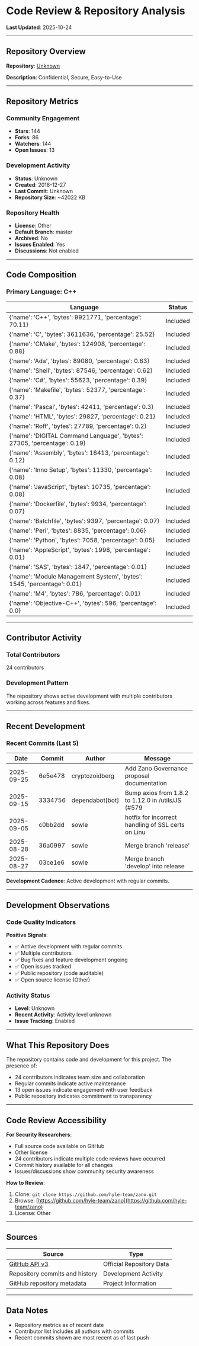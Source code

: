 # Code Review & Repository Analysis

**Last Updated**: 2025-10-24

---

## Repository Overview

**Repository**: [Unknown](https://github.com/hyle-team/zano)

**Description**: Confidential, Secure, Easy-to-Use

---

## Repository Metrics

### Community Engagement
- **Stars**: 144
- **Forks**: 86
- **Watchers**: 144
- **Open Issues**: 13

### Development Activity
- **Status**: Unknown
- **Created**: 2018-12-27
- **Last Commit**: Unknown
- **Repository Size**: ~42022 KB

### Repository Health
- **License**: Other
- **Default Branch**: master
- **Archived**: No
- **Issues Enabled**: Yes
- **Discussions**: Not enabled

---

## Code Composition

### Primary Language: C++

| Language | Status |
|----------|--------|
| {'name': 'C++', 'bytes': 9921771, 'percentage': 70.11} | Included |
| {'name': 'C', 'bytes': 3611636, 'percentage': 25.52} | Included |
| {'name': 'CMake', 'bytes': 124908, 'percentage': 0.88} | Included |
| {'name': 'Ada', 'bytes': 89080, 'percentage': 0.63} | Included |
| {'name': 'Shell', 'bytes': 87546, 'percentage': 0.62} | Included |
| {'name': 'C#', 'bytes': 55623, 'percentage': 0.39} | Included |
| {'name': 'Makefile', 'bytes': 52377, 'percentage': 0.37} | Included |
| {'name': 'Pascal', 'bytes': 42411, 'percentage': 0.3} | Included |
| {'name': 'HTML', 'bytes': 29827, 'percentage': 0.21} | Included |
| {'name': 'Roff', 'bytes': 27789, 'percentage': 0.2} | Included |
| {'name': 'DIGITAL Command Language', 'bytes': 27305, 'percentage': 0.19} | Included |
| {'name': 'Assembly', 'bytes': 16413, 'percentage': 0.12} | Included |
| {'name': 'Inno Setup', 'bytes': 11330, 'percentage': 0.08} | Included |
| {'name': 'JavaScript', 'bytes': 10735, 'percentage': 0.08} | Included |
| {'name': 'Dockerfile', 'bytes': 9934, 'percentage': 0.07} | Included |
| {'name': 'Batchfile', 'bytes': 9397, 'percentage': 0.07} | Included |
| {'name': 'Perl', 'bytes': 8835, 'percentage': 0.06} | Included |
| {'name': 'Python', 'bytes': 7058, 'percentage': 0.05} | Included |
| {'name': 'AppleScript', 'bytes': 1998, 'percentage': 0.01} | Included |
| {'name': 'SAS', 'bytes': 1847, 'percentage': 0.01} | Included |
| {'name': 'Module Management System', 'bytes': 1545, 'percentage': 0.01} | Included |
| {'name': 'M4', 'bytes': 786, 'percentage': 0.01} | Included |
| {'name': 'Objective-C++', 'bytes': 596, 'percentage': 0.0} | Included |

---

## Contributor Activity

### Total Contributors
24 contributors

### Development Pattern
The repository shows active development with multiple contributors working across features and fixes.

---

## Recent Development

### Recent Commits (Last 5)

| Date | Commit | Author | Message |
|------|--------|--------|---------|
| 2025-09-25 | 6e5e478 | cryptozoidberg | Add Zano Governance proposal documentation |
| 2025-09-15 | 3334756 | dependabot[bot] | Bump axios from 1.8.2 to 1.12.0 in /utils/JS (#579 |
| 2025-09-05 | c0bb2dd | sowle | hotfix for incorrect handling of SSL certs on Linu |
| 2025-08-28 | 36a0997 | sowle | Merge branch 'release' |
| 2025-08-27 | 03ce1e6 | sowle | Merge branch 'develop' into release |


**Development Cadence**: Active development with regular commits.

---

## Development Observations

### Code Quality Indicators

**Positive Signals**:
- ✅ Active development with regular commits
- ✅ Multiple contributors
- ✅ Bug fixes and feature development ongoing
- ✅ Open issues tracked
- ✅ Public repository (code auditable)
- ✅ Open source license (Other)

### Activity Status
- **Level**: Unknown
- **Recent Activity**: Activity level unknown
- **Issue Tracking**: Enabled

---

## What This Repository Does

The repository contains code and development for this project. The presence of:
- 24 contributors indicates team size and collaboration
- Regular commits indicate active maintenance
- 13 open issues indicate engagement with user feedback
- Public repository indicates commitment to transparency

---

## Code Review Accessibility

**For Security Researchers**:
- Full source code available on GitHub
- Other license
- 24 contributors indicate multiple code reviews have occurred
- Commit history available for all changes
- Issues/discussions show community security awareness

**How to Review**:
1. Clone: `git clone https://github.com/hyle-team/zano.git`
2. Browse: [https://github.com/hyle-team/zano](https://github.com/hyle-team/zano)
3. License: Other

---

## Sources

| Source | Type |
|--------|------|
| [GitHub API v3](https://github.com/hyle-team/zano) | Official Repository Data |
| Repository commits and history | Development Activity |
| GitHub repository metadata | Project Information |

---

## Data Notes

- Repository metrics as of recent date
- Contributor list includes all authors with commits
- Recent commits shown are most recent as of last push
